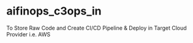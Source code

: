 # aifinops_c3ops_in
To Store Raw Code and Create CI/CD Pipeline &amp; Deploy in Target Cloud Provider i.e. AWS
